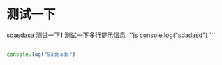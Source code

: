 # 测试一下

<demo>
    sdasdasa
</demo>

<demo codeSandbox="https://codesandbox.io/" src="./example/Test.vue" title="测试十大的撒大所" desc="哼哼测`vue`试一下行不行">
<span>测试一下1</span>
<desc>
测试一下多行提示信息
```js
console.log("sdadasd")
```
</desc>
</demo>

<demo src="./example/Test.vue" raw title="测试" desc="大萨达啥时间sad傻大姐阿斯加德和数据啊打撒环境"></demo>

<demo src="./example/Test.ts"></demo>

```js

console.log("Sadsads")

```
